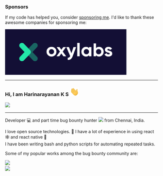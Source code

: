 <h3>Sponsors</h3>

If my code has helped you, consider <a href="mailto:ksharinarayanan36@gmail.com">sponsoring me</a>. I'd like to thank these awesome companies for sponsoring me:

<a href="https://oxylabs.io/?utm_source=ksharinarayanan&utm_medium=cpc&utm_campaign=ksharinarayanan_github_partner&adgroupid=20220303">
<img src="https://raw.githubusercontent.com/ksharinarayanan/ksharinarayanan/master/assets/Oxylabs%20Logo%20Dark%20background.png" width="400" height="150" />
</a>

<hr />

### Hi, I am Harinarayanan K S <img src="https://github.com/ksharinarayanan/ksharinarayanan/blob/master/gifs/hi.gif" width="30">

![](https://github-readme-stats.vercel.app/api?username=ksharinarayanan&show_icons=true)

<hr />

Developer 💻 and part time bug bounty hunter <img src="https://media.giphy.com/media/WUlplcMpOCEmTGBtBW/giphy.gif" width="30"> from Chennai, India.

I love open source technologies. 🚀
I have a lot of experience in using react 🕸️ and react native 📱
<br >
I have been writing bash and python scripts for automating repeated tasks.

Some of my popular works among the bug bounty community are:

<img src="https://github-readme-stats.vercel.app/api/pin/?username=ksharinarayanan&repo=SSRFire">

<br>

<img src="https://github-readme-stats.vercel.app/api/pin/?username=ksharinarayanan&repo=SourceWolf">

<br>



